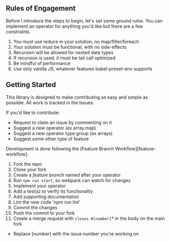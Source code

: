 ## Rules of Engagement

Before I introduce the steps to begin, let's set some ground rules. You can implement an operator for anything you'd like but there are a few constraints.

1. You must use reduce in your solution, no map/filter/foreach
2. Your solution must be functional, with no side-effects
3. Recursion will be allowed for nested data types
4. If recursion is used, it must be tail call optimized
5. Be mindful of performance
6. Use only vanilla JS, whatever features babel-preset-env supports

## Getting Started

This library is designed to make contributing as easy and simple as possible. All work is tracked in the Issues.

If you'd like to contribute:

- Request to claim an issue by commenting on it
- Suggest a new operator (ex array.map)
- Suggest a new operator type group (ex arrays)
- Suggest some other type of feature

Development is done following the [Feature Branch Workflow][feature-workflow]:

1. Fork the repo
2. Clone your fork
3. Create a *feature branch* named after your operator
4. Run `npm run start`, so webpack can watch for changes
5. Implement your operator
6. Add a test(s) to verify its functionality
7. Add supporting documentation
8. Lint the new code 'npm run lint'
9. Commit the changes
10. Push the commit to your fork
11. Create a merge request with `closes #[number]`* in the body on the main fork

* Replace [number] with the issue number you're working on